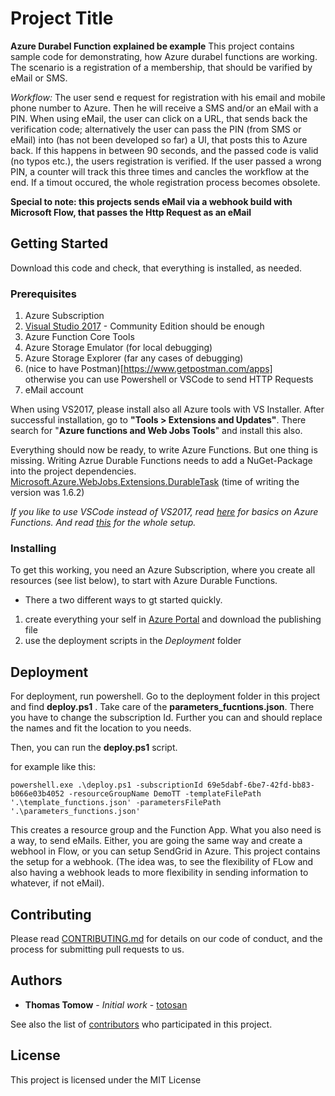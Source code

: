 # Project Title

**Azure Durabel Function explained be example**
This project contains sample code for demonstrating, how Azure durabel functions are working.
The scenario is a registration of a membership, that should be varified by eMail or SMS.

*Workflow:*
The user send e request for registration with his email and mobile phone number to Azure. Then he will receive a SMS and/or an eMail with a PIN. When using eMail, the user can click on a URL, that sends back the verification code; alternatively the user can pass the PIN (from SMS or eMail) into (has not been developed so far) a UI, that posts this to Azure back. 
If this happens in between 90 seconds, and the passed code is valid (no typos etc.), the users registration is verified. 
If the user passed a wrong PIN, a counter will track this three times and cancles the workflow at the end.
If a timout occured, the whole registration process becomes obsolete.

**Special to note: this projects sends eMail via a webhook build with Microsoft Flow, that passes the Http Request as an eMail**

## Getting Started

Download this code and check, that everything is installed, as needed.

### Prerequisites


1) Azure Subscription
1) [Visual Studio 2017](https://visualstudio.microsoft.com/de/downloads/) - Community Edition should be enough  
1) Azure Function Core Tools  
1) Azure Storage Emulator (for local debugging)
1) Azure Storage Explorer (far any cases of debugging)
1) (nice to have Postman)[https://www.getpostman.com/apps]  
otherwise you can use Powershell or VSCode to send HTTP Requests
1) eMail account

When using VS2017, please install also all Azure tools with VS Installer. After successful installation, go to **"Tools > Extensions and Updates"**. There search for "**Azure functions and Web Jobs Tools**" and install this also.

Everything should now be ready, to write Azure Functions. But one thing is missing. Writing Azrue Durable Functions needs to add a NuGet-Package into the project dependencies.  
[Microsoft.Azure.WebJobs.Extensions.DurableTask](https://www.nuget.org/packages/Microsoft.Azure.WebJobs.Extensions.DurableTask/) (time of writing the version was 1.6.2)

*If you like to use VSCode instead of VS2017, read [here](https://github.com/Microsoft/vscode-azurefunctions) for basics on Azure Functions.
And read [this](https://docs.microsoft.com/en-gb/azure/azure-functions/durable-functions-install) for the whole setup.*

### Installing

To get this working, you need an Azure Subscription, where you create all resources (see list below), to start with Azure Durable Functions.

+ There a two different ways to gt started quickly. 
1) create everything your self in [Azure Portal](http://portal.azure.com) and download the publishing file
1) use the deployment scripts in the *Deployment* folder 

## Deployment

For deployment, run powershell. Go to the deployment folder in this project and find **deploy.ps1** . Take care of the **parameters_fucntions.json**. There you have to change the subscription Id. Further you can and should replace the names and fit the location to you needs.

Then, you can run the **deploy.ps1** script.

for example like this:
```
powershell.exe .\deploy.ps1 -subscriptionId 69e5dabf-6be7-42fd-bb83-b066e03b4052 -resourceGroupName DemoTT -templateFilePath '.\template_functions.json' -parametersFilePath '.\parameters_functions.json'
```
This creates a resource group and the Function App.
What you also need is a way, to send eMails. Either, you are going the same way and create a webhool in Flow, or you can setup SendGrid in Azure. This project contains the setup for a webhook.
(The idea was, to see the flexibility of FLow and also having a webhook leads to more flexibility in sending information to whatever, if not eMail).

## Contributing

Please read [CONTRIBUTING.md](https://gist.github.com/totosan/DurableFunctionDemo/contributing.md) for details on our code of conduct, and the process for submitting pull requests to us.

## Authors

* **Thomas Tomow** - *Initial work* - [totosan](https://github.com/totosan)

See also the list of [contributors](https://github.com/totosan/DurableFunctionDemo/contributors) who participated in this project.

## License

This project is licensed under the MIT License 

